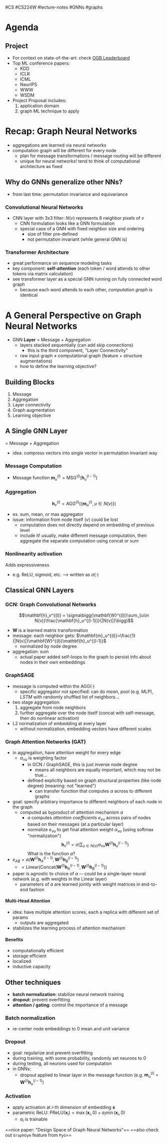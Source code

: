 #CS #CS224W #lecture-notes #GNNs #graphs
# Agenda
## Project
- For context on state-of-the-art: check [OGB Leaderboard](https://ogb.stanfordd.edu/docs/leader_overview/)
- Top ML conference papers:
	- KDD
	- ICLR
	- ICML
	- NeurIPS
	- WWW
	- WSDM
- Project Proposal includes:
	1. application domain
	2. graph ML technique to apply

# Recap: Graph Neural Networks
- aggregations are learned via neural networks
- computation graph will be different for every node
	- plan for message transformations / message routing will be different
	- unique for neural networks! tend to think of computational architecture as fixed

## Why do GNNs generalize other NNs?
- from last time: permutation invariance and equivariance

### Convolutional Neural Networks
- CNN layer with 3x3 filter: $N(v)$ represents 8 neighbor pixels of $v$
	- CNN formulation looks like a GNN formulation
	- special case of a GNN with fixed neighbor size and ordering
		- size of filter pre-defined
		- not permutation invariant (while general GNN is)

### Transformer Architecture
- great performance on sequence modeling tasks
- key component: **self-attention** (each token / word attends to other tokens via matrix calculation)
- see transformer layer as a special GNN running on fully connected word graph
	- because each word attends to each other, *computation graph* is identical

# A General Perspective on Graph Neural Networks
- GNN **Layer** = Message + Aggregation
	- layers stacked sequentially (can add skip connections)
		- this is the third component, "Layer Connectivity"
	- raw input graph $\neq$ computational graph (feature + structure augmentations)
	- how to define the learning objective?
## Building Blocks
1. Message
2. Aggregation
3. Layer connectivity
4. Graph augmentation
5. Learning objective

## A Single GNN Layer
= Message + Aggregation
- idea: compress vectors into single vector in permutation invariant way
### Message Computation
- Message function $\mathbf{m}_u^{(l)} = \text{MSG}^{(l)}\big(\mathbf{h}_u^{(l-1)}\big)$

### Aggregation
$$\mathbf{h}_v^{(l)} = \text{AGG}^{(l)}\big(\big\{\mathbf{m}_u^{(l)}, u\in N(v)\big\}\big)$$
- ex. sum, mean, or max aggregator
- issue: information from node itself ($v$) could be lost
	- computation does not directly depend on embedding of previous level
	- include it! usually, make different message computation, then aggregate the separate computation using concat or sum

### Nonlinearity activation
Adds expressiveness
- e.g. ReLU, sigmoid, etc. --> written as $\sigma(\cdot)$

## Classical GNN Layers
### GCN: Graph Convolutional Networks
$$\mathbf{h}_v^{(l)} = \sigma\bigg(\mathbf{W}^{(l)}\sum_{u\in N(v)}\frac{\mathbf{h}_u^{(l-1)}}{|N(v)|}\bigg)$$
- $\mathbf{W}$ is a learned matrix transformation
- message: each neighbor gets: $\mathbf{m}_u^{(l)}=\frac{1}{|N(v)|}\mathbf{W}^{(l)}\mathbf{h}_u^{(l-1)}$
	- normalized by node degree
- aggregation: sum
	- actual paper added self-loops to the graph to persist info about nodes in their own embeddings

### GraphSAGE
- message is computed within the $\text{AGG}(\cdot)$
	- specific aggregator not specified: can do *mean*, *pool* (e.g. MLP), *LSTM* with randomly shuffled list of neighbors...
- two stage aggregation:
	1. aggregate from node neighbors
	2. further aggregate over the node itself (concat with self-message, then do nonlinear activation)
- L2 normalization of embedding at every layer
	- without normalization, embedding vectors have different scales

### Graph Attention Networks (GAT)
- in aggregation, have attention weight for every edge
	- $\alpha_{vu}$ is weighting factor
		- in GCN / GraphSAGE, this is just inverse node degree
			- means all neighbors are equally important, which may not be true...
		- defined explicitly based on graph structural properties (like node degree) (meaning: not "learned")
			- can transfer function that computes $\alpha$ across to different graphs
- goal: specify arbitrary importance to different neighbors of each node in the graph
	- computed as byproduct of attention mechanism $a$
		- $a$ computes *attention coefficients* $e_{vu}$ across pairs of nodes based on their messages (at a particular layer)
		- normalize $e_{vu}$ to get final attention weight $\alpha_{vu}$ (using softmax "normalization")
$$\mathbf{h}_v^{(l)} = \sigma\big(\sum_{u\in N(v)}\alpha_{vu}\mathbf{W}^{(l)}\mathbf{h}_u^{(l-1)}\big)$$
What is the function $a$?
- $e_{AB}=a(\mathbf{W}^{(l)}\mathbf{h}_A^{(l-1)}, \mathbf{W}^{(l)}\mathbf{h}_B^{(l-1)})$
	- $=\text{Linear}(\text{Concat}(\mathbf{W}^{(l)}\mathbf{h}_A^{(l-1)}, \mathbf{W}^{(l)}\mathbf{h}_B^{(l-1)}))$
- paper is agnostic to choice of $a$ -- could be a single-layer neural network (e.g. with weights in the Linear layer)
	- parameters of $a$ are learned jointly with weight matrices in end-to-end fashion

#### Multi-Head Attention
- idea: have multiple attention scores, each a replica with different set of params
	- outputs are aggregated
- stabilizes the learning process of attention mechanism

#### Benefits
- computationally efficient
- storage efficient
- localized
- inductive capacity

## Other techniques
- **batch normalization**: stabilize neural network training
- **dropout**: prevent overfitting
- **attention / gating**: control the importance of a message

### Batch normalization
- re-center node embeddings to 0 mean and unit variance

### Dropout
- goal: regularize and prevent overfitting
- during training, with some probability, randomly set neurons to 0
- during testing, all neurons used for computation
- in GNNs:
	- dropout applied to linear layer in the message function (e.g. $\mathbf{m}_u^{(l)} = \mathbf{W}^{(l)}\mathbf{h}_u^{(l-1)}$)

### Activation
- apply activation at $i$-th dimension of embedding $\mathbf{x}$
- parametric ReLU: $\text{PReLU}(\mathbf{x}_i)=\max(\mathbf{x}_i, 0)+a_i\min(\mathbf{x}_i, 0)$
	- $a_i$ is trainable

==nice paper: "Design Space of Graph Neural Networks"==
==also check out `GraphGym` feature from `PyG`==